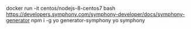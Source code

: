 docker run  -it centos/nodejs-8-centos7 bash
https://developers.symphony.com/symphony-developer/docs/symphony-generator
npm i -g yo generator-symphony
yo symphony

